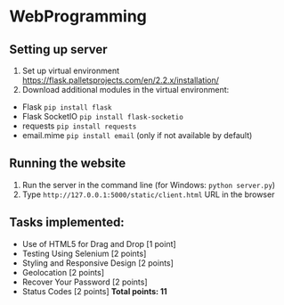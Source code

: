 # WebProgramming


## Setting up server
1. Set up virtual environment https://flask.palletsprojects.com/en/2.2.x/installation/
2. Download additional modules in the virtual environment:
- Flask `pip install flask`
- Flask SocketIO `pip install flask-socketio`
- requests `pip install requests`
- email.mime `pip install email` (only if not available by default)

## Running the website
1. Run the server in the command line (for Windows: `python server.py`)
2. Type `http://127.0.0.1:5000/static/client.html` URL in the browser

## Tasks implemented:
+ Use of HTML5 for Drag and Drop [1 point]
+ Testing Using Selenium [2 points]
+ Styling and Responsive Design [2 points]
+ Geolocation [2 points]
+ Recover Your Password [2 points]
+ Status Codes [2 points]
**Total points: 11**
